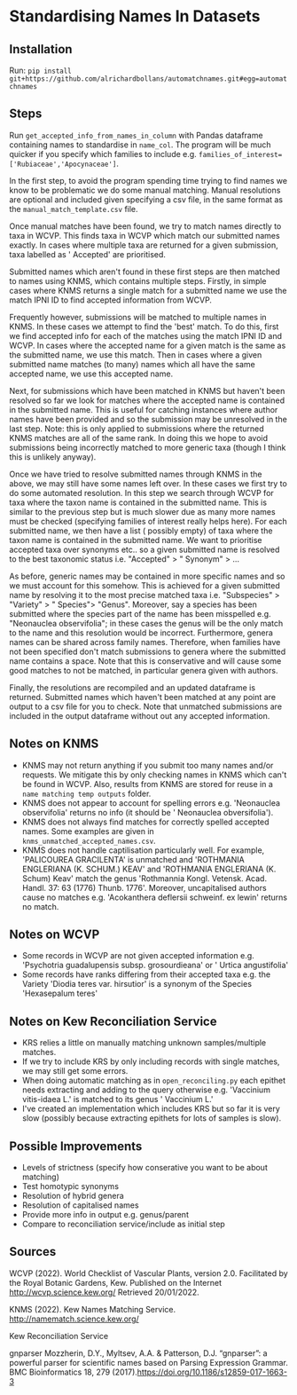 # Standardising Names In Datasets

## Installation

Run:
`pip install git+https://github.com/alrichardbollans/automatchnames.git#egg=automatchnames`

## Steps

Run `get_accepted_info_from_names_in_column` with Pandas dataframe containing names to standardise in `name_col`. The
program will be much quicker if you specify which families to include
e.g. `families_of_interest=['Rubiaceae','Apocynaceae']`.

In the first step, to avoid the program spending time trying to find names we know to be problematic we do some manual
matching. Manual resolutions are optional and included given specifying a csv file, in the same format as
the `manual_match_template.csv` file.

Once manual matches have been found, we try to match names directly to taxa in WCVP. This finds taxa in WCVP which match
our submitted names exactly. In cases where multiple taxa are returned for a given submission, taxa labelled as '
Accepted' are prioritised.

Submitted names which aren't found in these first steps are then matched to names using KNMS, which contains multiple
steps. Firstly, in simple cases where KNMS returns a single match for a submitted name we use the match IPNI ID to find
accepted information from WCVP.

Frequently however, submissions will be matched to multiple names in KNMS. In these cases we attempt to find the 'best'
match. To do this, first we find accepted info for each of the matches using the match IPNI ID and WCVP. In cases where
the accepted name for a given match is the same as the submitted name, we use this match. Then in cases where a given
submitted name matches (to many) names which all have the same accepted name, we use this accepted name.

Next, for submissions which have been matched in KNMS but haven't been resolved so far we look for matches where the
accepted name is contained in the submitted name. This is useful for catching instances where author names have been
provided and so the submission may be unresolved in the last step. Note: this is only applied to submissions where the
returned KNMS matches are all of the same rank. In doing this we hope to avoid submissions being incorrectly matched to
more generic taxa (though I think this is unlikely anyway).

Once we have tried to resolve submitted names through KNMS in the above, we may still have some names left over. In
these cases we first try to do some automated resolution. In this step we search through WCVP for taxa where the taxon
name is contained in the submitted name. This is similar to the previous step but is much slower due as many more names
must be checked (specifying families of interest really helps here). For each submitted name, we then have a list (
possibly empty) of taxa where the taxon name is contained in the submitted name. We want to prioritise accepted taxa
over synonyms etc.. so a given submitted name is resolved to the best taxonomic status i.e. "Accepted" > "
Synonym" > ...

As before, generic names may be contained in more specific names and so we must account for this somehow. This is
achieved for a given submitted name by resolving it to the most precise matched taxa i.e. "Subspecies" > "Variety" > "
Species"> "Genus". Moreover, say a species has been submitted where the species part of the name has been misspelled
e.g. "Neonauclea observifolia"; in these cases the genus will be the only match to the name and this resolution would be
incorrect. Furthermore, genera names can be shared across family names. Therefore, when families have not been specified
don't match submissions to genera where the submitted name contains a space. Note that this is conservative and will
cause some good matches to not be matched, in particular genera given with authors.

Finally, the resolutions are recompiled and an updated dataframe is returned. Submitted names which haven't been matched
at any point are output to a csv file for you to check. Note that unmatched submissions are included in the output
dataframe without out any accepted information.

## Notes on KNMS

* KNMS may not return anything if you submit too many names and/or requests. We mitigate this by only checking names in
  KNMS which can't be found in WCVP. Also, results from KNMS are stored for reuse in a `name matching temp outputs`
  folder.
* KNMS does not appear to account for spelling errors e.g. 'Neonauclea observifolia' returns no info (it should be '
  Neonauclea obversifolia').
* KNMS does not always find matches for correctly spelled accepted names. Some examples are given
  in `knms_unmatched_accepted_names.csv`.
* KNMS does not handle captilisation particularly well. For example, 'PALICOUREA GRACILENTA' is unmatched and 'ROTHMANIA
  ENGLERIANA (K. SCHUM.) KEAV' and 'ROTHMANIA ENGLERIANA (K. Schum) Keav' match the genus 'Rothmannia Kongl. Vetensk.
  Acad. Handl. 37: 63 (1776) Thunb. 1776'. Moreover, uncapitalised authors cause no matches e.g. 'Acokanthera deflersii
  schweinf. ex lewin' returns no match.

## Notes on WCVP

* Some records in WCVP are not given accepted information e.g. 'Psychotria guadalupensis subsp. grosourdieana' or '
  Urtica angustifolia'
* Some records have ranks differing from their accepted taxa e.g. the Variety 'Diodia teres var. hirsutior' is a synonym
  of the Species 'Hexasepalum teres'

## Notes on Kew Reconciliation Service

* KRS relies a little on manually matching unknown samples/multiple matches.
* If we try to include KRS by only including records with single matches, we may still get some errors.
* When doing automatic matching as in `open_reconciling.py` each epithet needs extracting and adding to the query
  otherwise e.g. 'Vaccinium vitis-idaea L.' is matched to its genus '
  Vaccinium L.'
* I've created an implementation which includes KRS but so far it is very slow (possibly because extracting epithets for
  lots of samples is slow).

## Possible Improvements

* Levels of strictness (specify how conserative you want to be about matching)
* Test homotypic synonyms
* Resolution of hybrid genera
* Resolution of capitalised names
* Provide more info in output e.g. genus/parent
* Compare to reconciliation service/include as initial step

## Sources

WCVP (2022). World Checklist of Vascular Plants, version 2.0. Facilitated by the Royal Botanic Gardens, Kew. Published
on the Internet
http://wcvp.science.kew.org/
Retrieved 20/01/2022.

KNMS (2022). Kew Names Matching Service.
http://namematch.science.kew.org/

Kew Reconciliation Service

gnparser Mozzherin, D.Y., Myltsev, A.A. & Patterson, D.J. “gnparser”: a powerful parser for scientific names based on
Parsing Expression Grammar. BMC Bioinformatics 18, 279 (2017).https://doi.org/10.1186/s12859-017-1663-3
